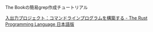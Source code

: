 The Bookの簡易grep作成チュートリアル

[入出力プロジェクト：コマンドラインプログラムを構築する \- The Rust Programming Language 日本語版](https://doc.rust-jp.rs/book-ja/ch12-00-an-io-project.html)
